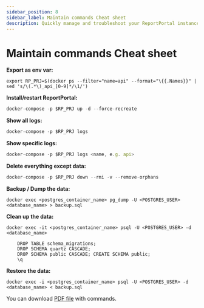 ```yaml
---
sidebar_position: 8
sidebar_label: Maintain commands Cheat sheet
description: Quickly manage and troubleshoot your ReportPortal instance with essential Docker commands for installation, backup, cleanup, and service monitoring.
---
```


# Maintain commands Cheat sheet

**Export as env var:** 

```
export RP_PRJ=$(docker ps --filter="name=api" --format="\{{.Names}}" | sed 's/\(.*\)_api_[0-9]*/\1/')
```

**Install/restart ReportPortal:** 

```javascript
docker-compose -p $RP_PRJ up -d --force-recreate
```

**Show all logs:** 

```javascript
docker-compose -p $RP_PRJ logs
```

**Show specific logs:** 

```javascript
docker-compose -p $RP_PRJ logs <name, e.g. api>
```

**Delete everything except data:** 

```javascript
docker-compose -p $RP_PRJ down --rmi -v --remove-orphans
```

**Backup / Dump the data:** 

```
docker exec <postgres_container_name> pg_dump -U <POSTGRES_USER> <database_name> > backup.sql
```

**Clean up the data:** 

```
docker exec -it <postgres_container_name> psql -U <POSTGRES_USER> -d <database_name>
```

```
    DROP TABLE schema_migrations;
    DROP SCHEMA quartz CASCADE;
    DROP SCHEMA public CASCADE; CREATE SCHEMA public;
    \q
```

**Restore the data:** 

```
docker exec -i <postgres_container_name> psql -U <POSTGRES_USER> -d <database_name> < backup.sql
```


You can download [PDF file](../installation-steps/resources/CheatSheet.pdf) with commands.
